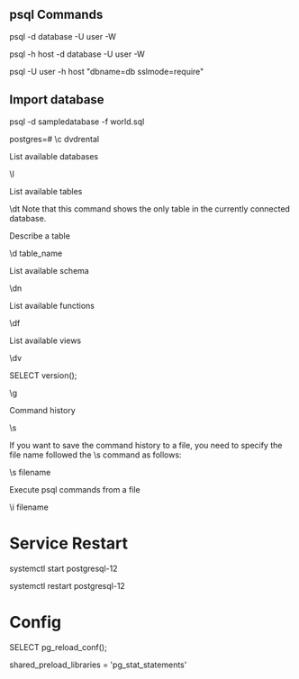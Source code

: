 ## psql Commands

psql -d database -U  user -W

psql -h host -d database -U user -W

psql -U user -h host "dbname=db sslmode=require"

## Import database

psql -d sampledatabase -f world.sql

postgres=# \c dvdrental

List available databases

\l

List available tables

\dt
Note that this command shows the only table in the currently connected database.

Describe a table

\d table_name

List available schema

\dn

List available functions

\df

List available views

\dv


SELECT version();

\g

Command history

\s

If you want to save the command history to a file, you need to specify the file name followed the \s command as follows:

\s filename

Execute psql commands from a file

\i filename

# Service Restart

systemctl start postgresql-12

systemctl restart postgresql-12

# Config

SELECT pg_reload_conf();

shared_preload_libraries = 'pg_stat_statements'
